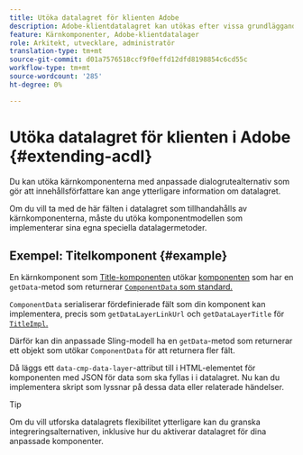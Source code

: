 ```yaml
---
title: Utöka datalagret för klienten Adobe
description: Adobe-klientdatalagret kan utökas efter vissa grundläggande mönster
feature: Kärnkomponenter, Adobe-klientdatalager
role: Arkitekt, utvecklare, administratör
translation-type: tm+mt
source-git-commit: d01a7576518ccf9f0effd12dfd8198854c6cd55c
workflow-type: tm+mt
source-wordcount: '285'
ht-degree: 0%

---
```



# Utöka datalagret för klienten i Adobe {#extending-acdl}

Du kan utöka kärnkomponenterna med anpassade dialogrutealternativ som gör att innehållsförfattare kan ange ytterligare information om datalagret.

Om du vill ta med de här fälten i datalagret som tillhandahålls av kärnkomponenterna, måste du utöka komponentmodellen som implementerar sina egna speciella datalagermetoder.

## Exempel: Titelkomponent {#example}

En kärnkomponent som [Title-komponenten](https://github.com/adobe/aem-core-wcm-components/blob/master/bundles/core/src/main/java/com/adobe/cq/wcm/core/components/models/Title.java) utökar [komponenten](https://github.com/adobe/aem-core-wcm-components/blob/master/bundles/core/src/main/java/com/adobe/cq/wcm/core/components/models/Title.java) som har en `getData`-metod som returnerar [`ComponentData` som standard.](https://github.com/adobe/aem-core-wcm-components/blob/master/bundles/core/src/main/java/com/adobe/cq/wcm/core/components/models/datalayer/ComponentData.java)

`ComponentData` serialiserar fördefinierade fält som din komponent kan implementera, precis som  `getDataLayerLinkUrl` och  `getDataLayerTitle` för  [`TitleImpl`.](https://github.com/adobe/aem-core-wcm-components/blob/master/bundles/core/src/main/java/com/adobe/cq/wcm/core/components/internal/models/v1/TitleImpl.java)

Därför kan din anpassade Sling-modell ha en `getData`-metod som returnerar ett objekt som utökar `ComponentData` för att returnera fler fält.

Då läggs ett `data-cmp-data-layer`-attribut till i HTML-elementet för komponenten med JSON för data som ska fyllas i i datalagret. Nu kan du implementera skript som lyssnar på dessa data eller relaterade händelser.

>[!TIP]
>
>Om du vill utforska datalagrets flexibilitet ytterligare kan du granska integreringsalternativen, inklusive hur du aktiverar datalagret för dina anpassade komponenter.
